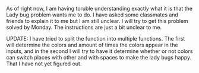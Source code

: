 As of right now, I am having toruble understanding exactly what it is that the
Lady bug problem wants me to do. I have asked some classmates and friends to 
explain it to me but I am still unclear. I will try to get this problem
solved by Monday. The instructions are just a bit unclear to me.

UPDATE:
I have tried to split the function into multiple functions. The first will 
determine the colors and amount of times the colors appear in the inputs, and
in the second I will try to have it determine whether or not colors can switch
places with other and with spaces to make the lady bugs happy. That I have not
yet figured out. 
